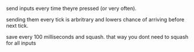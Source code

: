 send inputs every time theyre pressed (or very often).

sending them every tick is arbritrary and lowers chance of arriving before next tick.

save every 100 milliseconds and squash. that way you dont need to squash for all inputs
